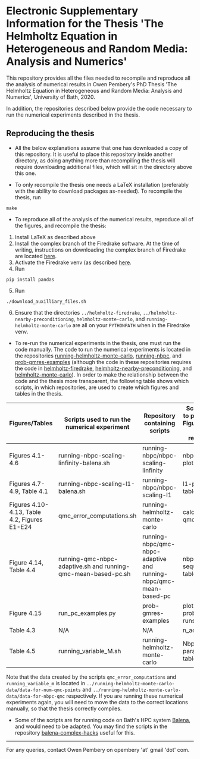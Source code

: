 # Electronic Supplementary Information for the Thesis 'The Helmholtz Equation in Heterogeneous and Random Media: Analysis and Numerics'

This repository provides all the files needed to recompile and reproduce all the analysis of numerical results in Owen Pembery's PhD Thesis 'The Helmholtz Equation in Heterogeneous and Random Media: Analysis and Numerics', University of Bath, 2020.

In addition, the repositories described below provide the code necessary to run the numerical experiments described in the thesis.

## Reproducing the thesis

* All the below explanations assume that one has downloaded a copy of this repository. It is useful to place this repository inside another directory, as doing anything more than recompiling the thesis will require downloading additional files, which will sit in the directory above this one.

* To only recompile the thesis one needs a LaTeX installation (preferably with the ability to download packages as-needed). To recompile the thesis, run
```
make
```

* To reproduce all of the analysis of the numerical results, reproduce all of the figures, and recompile the thesis:
1. Install LaTeX as described above
2. Install the complex branch of the Firedrake software. At the time of writing, instructions on downloading the complex branch of Firedrake are located [here](https://github.com/firedrakeproject/firedrake/projects/4#card-13363715).
3. Activate the Firedrake venv (as described [here](https://www.firedrakeproject.org/download.html).
4. Run
```
pip install pandas
```
5. Run
```
./download_auxilliary_files.sh
```
6. Ensure that the directories `../helmholtz-firedrake`, `../helmholtz-nearby-preconditioning`, `helmholtz-monte-carlo`, and `running-helmholtz-monte-carlo` are all on your `PYTHONPATH` when in the Firedrake venv.

* To re-run the numerical experiments in the thesis, one must run the code manually. The code to run the numerical experiments is located in the repositories [running-helmholtz-monte-carlo](https://github.com/orpembery/running-helmholtz-monte-carlo), [running-nbpc](https://github.com/orpembery/running-nbpc), and [prob-gmres-examples](https://github.com/orpembery/prob-gmres-examples) (although the code in these repositories requires the code in [helmholtz-firedrake](https://github.com/orpembery/helmholtz-firedrake), [helmholtz-nearby-preconditioning](https://github.com/orpembery/helmholtz-nearby-preconditioning), and [helmholtz-monte-carlo](https://github.com/orpembery/helmholtz-monte-carlo)). In order to make the relationship between the code and the thesis more transparent, the following table shows which scripts, in which repositories, are used to create which figures and tables in the thesis.

| Figures/Tables | Scripts used to run the numerical experiment | Repository containing scripts |Scripts used to produce the Figures/Tables (in this repository)|
|----------------|----------------------------------------------|-------------------------------|---------------------------------------------------------------|
|Figures 4.1-4.6|running-nbpc-scaling-linfinity-balena.sh|running-nbpc/nbpc-scaling-linfinity|nbpc-linfinity-plots.py|
|Figures 4.7-4.9, Table 4.1|running-nbpc-scaling-l1-balena.sh|running-nbpc/nbpc-scaling-l1|l1-plot-and-table.py|
|Figures 4.10-4.13, Table 4.2, Figures E1-E24|qmc_error_computations.sh|running-helmholtz-monte-carlo|calculate-qmc-error|
|Figure 4.14, Table 4.4|running-qmc-nbpc-adaptive.sh and running-qmc-mean-based-pc.sh|running-nbpc/qmc-nbpc-adaptive and running-nbpc/qmc-mean-based-pc|nbpc-qmc-sequential-table.py|
|Figure 4.15|run_pc_examples.py|prob-gmres-examples|plot-probabilistic-runs.py|
|Table 4.3|N/A|N/A|n_actual.py|
|Table 4.5|running_variable_M.sh|running-helmholtz-monte-carlo|Nbpc-qmc-parallel-table.py|

Note that the data  created by the scripts `qmc_error_computations` and `running_variable_m` is located in `../running-helmholtz-monte-carlo-data/data-for-num-qmc-points` and `../running-helmholtz-monte-carlo-data/data-for-nbpc-qmc` respectively. If you are running these numerical experiments again, you will need to move the data to the correct locations manually, so that the thesis correctly compiles.

* Some of the scripts are for running code on Bath's HPC system [Balena](https://www.bath.ac.uk/corporate-information/balena-hpc-cluster/), and would need to be adapted. You may find the scripts in the repository [balena-complex-hacks](https://github.com/orpembery/balena-complex-hacks) useful for this.



---

For any queries, contact Owen Pembery on opembery 'at' gmail 'dot' com.











